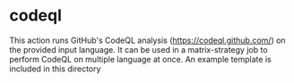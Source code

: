 # codeql

This action runs GitHub's CodeQL analysis (https://codeql.github.com/) on the provided input language. It can be used in a matrix-strategy job to perform CodeQL on multiple language at once. An example template is included in this directory
